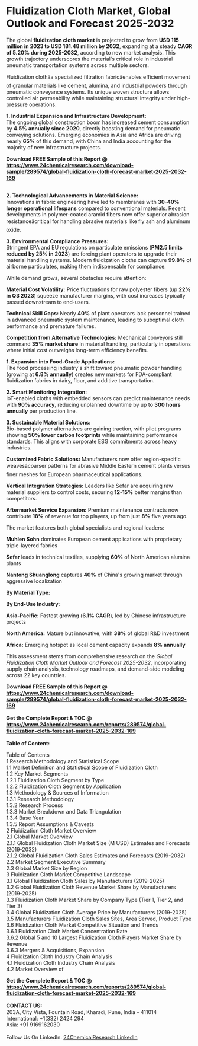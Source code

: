 <h1>Fluidization Cloth Market, Global Outlook and Forecast 2025-2032</h1><p>The global <strong>fluidization cloth market</strong> is projected to grow from <strong>USD 115 million in 2023 to USD 181.48 million by 2032</strong>, expanding at a steady <strong>CAGR of 5.20% during 2025-2032</strong>, according to new market analysis. This growth trajectory underscores the material's critical role in industrial pneumatic transportation systems across multiple sectors.</p><p>Fluidization clothâa specialized filtration fabricâenables efficient movement of granular materials like cement, alumina, and industrial powders through pneumatic conveyance systems. Its unique woven structure allows controlled air permeability while maintaining structural integrity under high-pressure operations.</p><p><strong>1. Industrial Expansion and Infrastructure Development:</strong><br>
The ongoing global construction boom has increased cement consumption by <strong>4.5% annually since 2020</strong>, directly boosting demand for pneumatic conveying solutions. Emerging economies in Asia and Africa are driving nearly <strong>65%</strong> of this demand, with China and India accounting for the majority of new infrastructure projects.</p><div><b>Download FREE Sample of this Report @ 
            <a href="https://www.24chemicalresearch.com/download-sample/289574/global-fluidization-cloth-forecast-market-2025-2032-169">
            https://www.24chemicalresearch.com/download-sample/289574/global-fluidization-cloth-forecast-market-2025-2032-169</a></b></div><br><p><strong>2. Technological Advancements in Material Science:</strong><br>
Innovations in fabric engineering have led to membranes with <strong>30-40% longer operational lifespans</strong> compared to conventional materials. Recent developments in polymer-coated aramid fibers now offer superior abrasion resistanceâcritical for handling abrasive materials like fly ash and aluminum oxide.</p><p><strong>3. Environmental Compliance Pressures:</strong><br>
Stringent EPA and EU regulations on particulate emissions (<strong>PM2.5 limits reduced by 25% in 2023</strong>) are forcing plant operators to upgrade their material handling systems. Modern fluidization cloths can capture <strong>99.8%</strong> of airborne particulates, making them indispensable for compliance.</p><p>While demand grows, several obstacles require attention:</p><p><strong>Material Cost Volatility:</strong> Price fluctuations for raw polyester fibers (up <strong>22% in Q3 2023</strong>) squeeze manufacturer margins, with cost increases typically passed downstream to end-users.</p><p><strong>Technical Skill Gaps:</strong> Nearly <strong>40%</strong> of plant operators lack personnel trained in advanced pneumatic system maintenance, leading to suboptimal cloth performance and premature failures.</p><p><strong>Competition from Alternative Technologies:</strong> Mechanical conveyors still command <strong>35% market share</strong> in material handling, particularly in operations where initial cost outweighs long-term efficiency benefits.</p><p><strong>1. Expansion into Food-Grade Applications:</strong><br>
The food processing industry's shift toward pneumatic powder handling (growing at <strong>6.8% annually</strong>) creates new markets for FDA-compliant fluidization fabrics in dairy, flour, and additive transportation.</p><p><strong>2. Smart Monitoring Integration:</strong><br>
IoT-enabled cloths with embedded sensors can predict maintenance needs with <strong>90% accuracy</strong>, reducing unplanned downtime by up to <strong>300 hours annually</strong> per production line.</p><p><strong>3. Sustainable Material Solutions:</strong><br>
Bio-based polymer alternatives are gaining traction, with pilot programs showing <strong>50% lower carbon footprints</strong> while maintaining performance standards. This aligns with corporate ESG commitments across heavy industries.</p><p><strong>Customized Fabric Solutions:</strong> Manufacturers now offer region-specific weavesâcoarser patterns for abrasive Middle Eastern cement plants versus finer meshes for European pharmaceutical applications.</p><p><strong>Vertical Integration Strategies:</strong> Leaders like Sefar are acquiring raw material suppliers to control costs, securing <strong>12-15%</strong> better margins than competitors.</p><p><strong>Aftermarket Service Expansion:</strong> Premium maintenance contracts now contribute <strong>18%</strong> of revenue for top players, up from just <strong>8%</strong> five years ago.</p><p>The market features both global specialists and regional leaders:</p><p><strong>Muhlen Sohn</strong> dominates European cement applications with proprietary triple-layered fabrics</p><p><strong>Sefar</strong> leads in technical textiles, supplying <strong>60%</strong> of North American alumina plants</p><p><strong>Nantong Shuanglong</strong> captures <strong>40%</strong> of China's growing market through aggressive localization</p><p><strong>By Material Type:</strong></p><p><strong>By End-Use Industry:</strong></p><p><strong>Asia-Pacific:</strong> Fastest growing (<strong>6.1% CAGR</strong>), led by Chinese infrastructure projects</p><p><strong>North America:</strong> Mature but innovative, with <strong>38%</strong> of global R&amp;D investment</p><p><strong>Africa:</strong> Emerging hotspot as local cement capacity expands <strong>8% annually</strong></p><p>This assessment stems from comprehensive research on the <em>Global Fluidization Cloth Market Outlook and Forecast 2025-2032</em>, incorporating supply chain analysis, technology roadmaps, and demand-side modeling across 22 key countries.</p><div><b>Download FREE Sample of this Report @ 
            <a href="https://www.24chemicalresearch.com/download-sample/289574/global-fluidization-cloth-forecast-market-2025-2032-169">
            https://www.24chemicalresearch.com/download-sample/289574/global-fluidization-cloth-forecast-market-2025-2032-169</a></b></div><br><div><b>Get the Complete Report & TOC @ 
            <a href="https://www.24chemicalresearch.com/reports/289574/global-fluidization-cloth-forecast-market-2025-2032-169">
            https://www.24chemicalresearch.com/reports/289574/global-fluidization-cloth-forecast-market-2025-2032-169</a></b></div><br>
            <b>Table of Content:</b><p>Table of Contents<br />
1 Research Methodology and Statistical Scope<br />
1.1 Market Definition and Statistical Scope of Fluidization Cloth<br />
1.2 Key Market Segments<br />
1.2.1 Fluidization Cloth Segment by Type<br />
1.2.2 Fluidization Cloth Segment by Application<br />
1.3 Methodology & Sources of Information<br />
1.3.1 Research Methodology<br />
1.3.2 Research Process<br />
1.3.3 Market Breakdown and Data Triangulation<br />
1.3.4 Base Year<br />
1.3.5 Report Assumptions & Caveats<br />
2 Fluidization Cloth Market Overview<br />
2.1 Global Market Overview<br />
2.1.1 Global Fluidization Cloth Market Size (M USD) Estimates and Forecasts (2019-2032)<br />
2.1.2 Global Fluidization Cloth Sales Estimates and Forecasts (2019-2032)<br />
2.2 Market Segment Executive Summary<br />
2.3 Global Market Size by Region<br />
3 Fluidization Cloth Market Competitive Landscape<br />
3.1 Global Fluidization Cloth Sales by Manufacturers (2019-2025)<br />
3.2 Global Fluidization Cloth Revenue Market Share by Manufacturers (2019-2025)<br />
3.3 Fluidization Cloth Market Share by Company Type (Tier 1, Tier 2, and Tier 3)<br />
3.4 Global Fluidization Cloth Average Price by Manufacturers (2019-2025)<br />
3.5 Manufacturers Fluidization Cloth Sales Sites, Area Served, Product Type<br />
3.6 Fluidization Cloth Market Competitive Situation and Trends<br />
3.6.1 Fluidization Cloth Market Concentration Rate<br />
3.6.2 Global 5 and 10 Largest Fluidization Cloth Players Market Share by Revenue<br />
3.6.3 Mergers & Acquisitions, Expansion<br />
4 Fluidization Cloth Industry Chain Analysis<br />
4.1 Fluidization Cloth Industry Chain Analysis<br />
4.2 Market Overview of</p><div><b>Get the Complete Report & TOC @ 
            <a href="https://www.24chemicalresearch.com/reports/289574/global-fluidization-cloth-forecast-market-2025-2032-169">
            https://www.24chemicalresearch.com/reports/289574/global-fluidization-cloth-forecast-market-2025-2032-169</a></b></div><br><b>CONTACT US:</b><br>
            203A, City Vista, Fountain Road, Kharadi, Pune, India - 411014<br>
            International: +1(332) 2424 294<br>
            Asia: +91 9169162030 <br><br>
            Follow Us On LinkedIn: <a href="https://www.linkedin.com/company/24chemicalresearch/">24ChemicalResearch LinkedIn</a>
